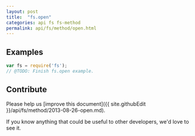```yaml
---
layout: post
title:  "fs.open"
categories: api fs fs-method
permalink: api/fs/method/open.html
---
```


## Examples

```javascript
var fs = require('fs');
// @TODO: Finish fs.open example.
```

## Contribute

Please help us [improve this document]({{ site.githubEdit }}/api/fs/method/2013-08-26-open.md).

If you know anything that could be useful to other developers, we'd love to see it.


